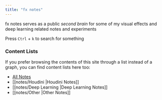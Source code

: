```yaml
---
title: "fx notes"
---
```


fx notes serves as a public *second brain* for some of my visual effects and deep learning related notes and experiments

Press `Ctrl` + `k` to search for something

### Content Lists
If you prefer browsing the contents of this site through a list instead of a graph, you can find content lists here too:

- [All Notes](/notes)
- [[notes/Houdini |Houdini Notes]]
- [[notes/Deep Learning |Deep Learning Notes]]
- [[notes/Other |Other Notes]]
